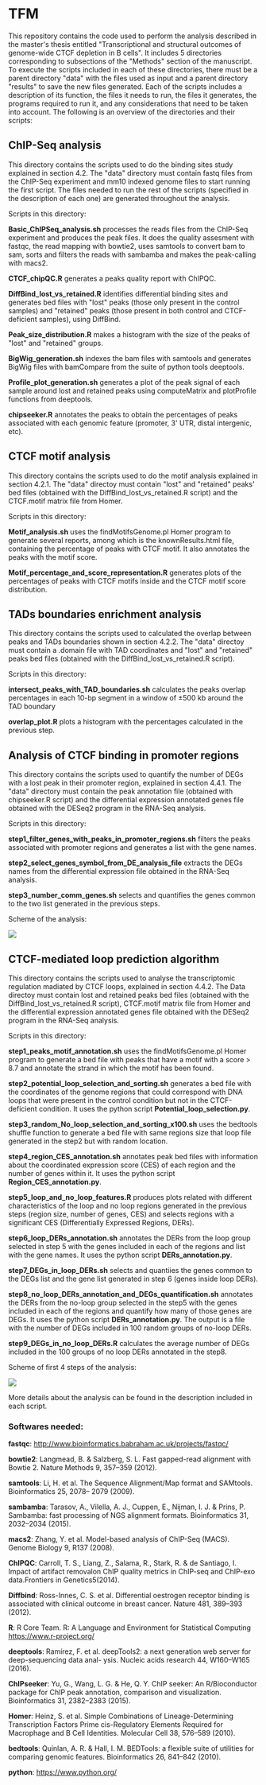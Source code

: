 # TFM

This repository contains the code used to perform the analysis described in the master's thesis entitled "Transcriptional and structural outcomes of genome-wide CTCF depletion in B cells". It includes 5 directories corresponding to subsections of the "Methods" section of the manuscript. To execute the scripts included in each of these directories, there must be a parent directory "data" with the files used as input and a parent directory "results" to save the new files generated. Each of the scripts includes a description of its function, the files it needs to run, the files it generates, the programs required to run it, and any considerations that need to be taken into account. The following is an overview of the directories and their scripts: 


## ChIP-Seq analysis

This directory contains the scripts used to do the binding sites study explained in section 4.2. The "data" directory must contain fastq files from the ChIP-Seq experiment and mm10 indexed genome files to start running the first script. The files needed to run the rest of the scripts (specified in the description of each one) are generated throughout the analysis. 

Scripts in this directory:

**Basic_ChIPSeq_analysis.sh** processes the reads files from the ChIP-Seq experiment and produces the peak files. It does the quality assesment with fastqc, the read mapping with bowtie2, uses samtools to convert bam to sam, sorts and filters the reads with sambamba and makes the peak-calling with macs2. 

**CTCF_chipQC.R** generates a peaks quality report with ChIPQC.

**DiffBind_lost_vs_retained.R** identifies differential binding sites and generates bed files with "lost" peaks (those only present in the control samples) and "retained" peaks (those present in both control and CTCF-deficient samples), using DiffBind.  

**Peak_size_distribution.R** makes a histogram with the size of the peaks of "lost" and "retained" groups.  

**BigWig_generation.sh** indexes the bam files with samtools and generates BigWig files with bamCompare from the suite of python tools deeptools. 

**Profile_plot_generation.sh** generates a plot of the peak signal of each sample around lost and retained peaks using computeMatrix and plotProfile functions from deeptools. 

**chipseeker.R** annotates the peaks to obtain the percentages of peaks associated with each genomic feature (promoter, 3' UTR, distal intergenic, etc). 

## CTCF motif analysis

This directory contains the scripts used to do the motif analysis explained in section 4.2.1. The "data" directoy must contain "lost" and "retained" peaks' bed files (obtained with the DiffBind_lost_vs_retained.R script) and the CTCF.motif matrix file from Homer.  

Scripts in this directory:

**Motif_analysis.sh** uses the findMotifsGenome.pl Homer program to generate several reports, among which is the knownResults.html file, containing the percentage of peaks with CTCF motif. It also annotates the peaks with the motif score.

**Motif_percentage_and_score_representation.R** generates plots of the percentages of peaks with CTCF motifs inside and the CTCF motif score distribution. 

## TADs boundaries enrichment analysis

This directory contains the scripts used to calculated the overlap between peaks and TADs boundaries shown in section 4.2.2. The "data" directoy must contain a .domain file with TAD coordinates and "lost" and "retained" peaks bed files (obtained with the DiffBind_lost_vs_retained.R script).

Scripts in this directory:

**intersect_peaks_with_TAD_boundaries.sh** calculates the peaks overlap percentages in each 10-bp segment in a window of ±500 kb around the TAD boundary

**overlap_plot.R** plots a histogram with the percentages calculated in the previous step. 


## Analysis of CTCF binding in promoter regions

This directory contains the scripts used to quantify the number of DEGs with a lost peak in their promoter region, explained in section 4.4.1. The "data" directory must contain the peak annotation file (obtained with chipseeker.R script) and the differential expression annotated genes file obtained with the DESeq2 program in the RNA-Seq analysis. 

Scripts in this directory:

**step1_filter_genes_with_peaks_in_promoter_regions.sh** filters the peaks associated with promoter regions and generates a list with the gene names. 

**step2_select_genes_symbol_from_DE_analysis_file** extracts the DEGs names from the differential expression file obtained in the RNA-Seq analysis.

**step3_number_comm_genes.sh** selects and quantifies the genes common to the two list generated in the previous steps. 

Scheme of the analysis:

![](Scheme1.png)

## CTCF-mediated loop prediction algorithm

This directory contains the scripts used to analyse the transcriptomic regulation madiated by CTCF loops, explained in section 4.4.2. The Data directoy must contain lost and retained peaks bed files (obtained with the DiffBind_lost_vs_retained.R script), CTCF.motif matrix file from Homer and the differential expression annotated genes file obtained with the DESeq2 program in the RNA-Seq analysis. 

Scripts in this directory:

**step1_peaks_motif_annotation.sh** uses the findMotifsGenome.pl Homer program to generate a bed file with peaks that have a motif with a score > 8.7 and annotate the strand in which the motif has been found. 

**step2_potential_loop_selection_and_sorting.sh** generates a bed file with the coordinates of the genome regions that could correspond with DNA loops that were present in the control condition but not in the CTCF-deficient condition. It uses the python script **Potential_loop_selection.py**.

**step3_random_No_loop_selection_and_sorting_x100.sh** uses the bedtools shuffle function to generate a bed file with same regions size that loop file generated in the step2 but with random location.

**step4_region_CES_annotation.sh** annotates peak bed files with information about the coordinated expression score (CES) of each region and the number of genes within it. It uses the python script **Region_CES_annotation.py**.

**step5_loop_and_no_loop_features.R** produces plots related with different characteristics of the loop and no loop regions generated in the previous steps (region size, number of genes, CES) and selects regions with a significant CES (Differentially Expressed Regions, DERs).  

**step6_loop_DERs_annotation.sh** annotates the DERs from the loop group selected in step 5 with the genes included in each of the regions and list with the gene names. It uses the python script **DERs_annotation.py**.

**step7_DEGs_in_loop_DERs.sh** selects and quantiies the genes common to the DEGs list and the gene list generated in step 6 (genes inside loop DERs).

**step8_no_loop_DERs_annotation_and_DEGs_quantification.sh** annotates the DERs from the no-loop group selected in the step5 with the genes included in each of the regions and quantify how many of those genes are DEGs. It uses the python script **DERs_annotation.py**. The output is a file with the number of DEGs included in 100 random groups of no-loop DERs.

**step9_DEGs_in_no_loop_DERs.R** calculates the average number of DEGs included in the 100 groups of no loop DERs annotated in the step8.

Scheme of first 4 steps of the analysis:

![](Scheme2.png)

More details about the analysis can be found in the description included in each script.

### Softwares needed:

**fastqc**: http://www.bioinformatics.babraham.ac.uk/projects/fastqc/

**bowtie2**: Langmead, B. & Salzberg, S. L. Fast gapped-read alignment with Bowtie 2. Nature Methods 9, 357–359 (2012).

**samtools**: Li, H. et al. The Sequence Alignment/Map format and SAMtools. Bioinformatics 25, 2078– 2079 (2009).

**sambamba**: Tarasov, A., Vilella, A. J., Cuppen, E., Nijman, I. J. & Prins, P. Sambamba: fast processing of NGS alignment formats. Bioinformatics 31, 2032–2034 (2015).

**macs2**: Zhang, Y. et al. Model-based analysis of ChIP-Seq (MACS). Genome Biology 9, R137 (2008).

**ChIPQC**: Carroll, T. S., Liang, Z., Salama, R., Stark, R. & de Santiago, I. Impact of artifact removalon ChIP quality metrics in ChIP-seq and ChIP-exo data.Frontiers in Genetics5(2014).

**Diffbind**: Ross-Innes, C. S. et al. Differential oestrogen receptor binding is associated with clinical outcome in breast cancer. Nature 481, 389–393 (2012).

**R**: R Core Team. R: A Language and Environment for Statistical Computing https://www.r-project.org/

**deeptools**: Ramírez, F. et al. deepTools2: a next generation web server for deep-sequencing data anal- ysis. Nucleic acids research 44, W160–W165 (2016).

**ChIPseeker**: Yu, G., Wang, L. G. & He, Q. Y. ChIP seeker: An R/Bioconductor package for ChIP peak annotation, comparison and visualization. Bioinformatics 31, 2382–2383 (2015).

**Homer**: Heinz, S. et al. Simple Combinations of Lineage-Determining Transcription Factors Prime cis-Regulatory Elements Required for Macrophage and B Cell Identities. Molecular Cell 38, 576–589 (2010).

**bedtools**: Quinlan, A. R. & Hall, I. M. BEDTools: a flexible suite of utilities for comparing genomic features. Bioinformatics 26, 841–842 (2010).

**python**: https://www.python.org/




